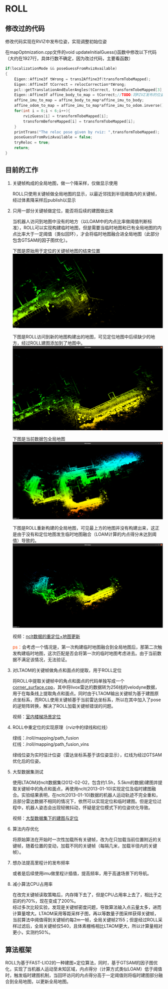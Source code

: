 # ROLL

## 修改过的代码
修改代码实现在RVIZ中发布位姿，实现调整初始位姿  

在mapOptmization.cpp文件的void updateInitialGuess()函数中修改以下代码（大约在1927行，具体行数不确定，因为改过代码，主要看函数）
```C++
if(localizationMode && poseGuessFromRvizAvailable)
{
    Eigen::Affine3f tWrong = trans2Affine3f(transformTobeMapped);
    Eigen::Affine3f tCorrect = relocCorrection*tWrong;
    pcl::getTranslationAndEulerAngles(tCorrect, transformTobeMapped[3], transformTobeMapped[4], transformTobeMapped[5], transformTobeMapped[0], transformTobeMapped[1], transformTobeMapped[2]);
    Eigen::Affine3f affine_body_to_map = tCorrect;//TODO:将RIVZ发布的位姿信息更新到当前位姿关系
    affine_imu_to_map = affine_body_to_map*affine_imu_to_body;
    affine_odom_to_map = affine_imu_to_map*affine_imu_to_odom.inverse();
    for(int i = 0;i < 6;i++){
        rvizGuess[i] = transformTobeMapped[i];
        transformBeforeMapped[i] = transformTobeMapped[i];
    }
    printTrans("The reloc pose given by rviz: ",transformTobeMapped);
    poseGuessFromRvizAvailable = false;
    tryReloc = true;
    return;
}
```

## 目前的工作

1. 关键帧构成的全局地图，做一个降采样，仅做显示使用
   
   ROLL只使用关键帧做全局地图的显示，以最近邻找到半径阈值内的关键帧，经过体素降采样后publish以显示

2. 只用一部分关键帧做定位，能否将后续的建图做出来
   
   当机器人访问到地图中没有的地方（以LOAM中的内点比率做阈值判断标准），ROLL可以实现构建临时地图，但是需要当临时地图和已有全局地图的内点比率大于一定阈值（类似回环），才会将临时地图融合进全局地图（此部分包含GTSAM的因子图优化）。
   
   下图是原始用于定位的关键帧地图的结束位置
   ![定位图](./pic/定位.png "定位图")

   下图是ROLL访问到新的地图构建出的地图，可见定位地图中后续缺少的地方，经过ROLL建图添加到了地图中。
   ![新建图局部](./pic/新建图局部.png "新建图局部")

   下图是当前数据包全局地图
   ![全局地图](./pic/全局地图.png "全局地图")

   下图是ROLL重新构建的全局地图，可见最上方的地图并没有构建出来，这正是由于没有和定位地图发生临时地图融合（LOAM计算的内点得分未达到阈值）导致的。
   ![新建图全局](./pic/新建图全局.png "新建图全局")

   视频：[nclt数据的重定位+地图更新](/ROLL/vedio/loc_1.mp4)
   
   <font color=OrangeRed>ps：</font>会考虑一个情况是，第一次构建临时地图融合到全局地图后，那第二次触发构建临时地图，这次匹配是否会将第一次的临时地图考虑进去。由于当前数据不满足该情况，无法验证。

3. 对LTAOM的关键帧做角点和面点的提取，用于ROLL定位
   
   将ROLL中提取关键帧中的角点和面点的代码单独写成一个[corner_surface.cpp](./src/corner_surface.cpp)，其中将livox雷达的数据转为256线的velodyne数据，用于在每条线上提取角点和面点。同时由于LTAOM输出关键帧为基于建图原点坐标系，而ROLL使用关键帧基于当前雷达坐标系，所以在其中加入了pose的逆矩阵转换，解决了ROLL加载关键帧错误的问题。

   视频：[室内楼梯场景定位](/ROLL/vedio/loc_2.mp4)
   
4. ROLL中重定位的实现原理（rviz中的绿线和红线）
   
   绿线：/roll/mapping/path_fusion  
   红线：/roll/mapping/path_fusion_vins  

   绿线位姿为实时估计位姿（雷达坐标系基于该位姿显示），红线为经过GTSAM优化后的位姿。

5. 大型数据集测试
   
   使用LTAOM对nclt数据集(2012-02-02，包含约1.5h，5.5km的数据)建图并提取关键帧中的角点和面点，再使用nclt(2013-01-10)实现定位及临时建图融合。实验结果表明，在nclt(2013-01-10)数据的机器人运动轨迹不完全重和，且部分雷达数据不相同的情况下，依然可以实现定位和临时建图。但是定位过程中，机器人姿态会出现轻微抖动，怀疑是定位模式下的位姿优化导致。

   视频：[大型数据集下的建图与定位](/ROLL/vedio/nclt不同数据集的建图与定位.mp4)

6. 算法内存优化
   
   将原始算法在开始时一次性加载所有关键帧，改为在只加载当前位置附近的关键帧，随着位置的变动，加载不同的关键帧（每隔几米，加载半径内的关键帧）。

7. 想办法提高里程计的发布频率

   或者是后续使用imu做里程计插值，提高频率，用于高速场景下的导航。

8. 减小算法CPU占用率

   在改完关键帧读取策略后，内存降下去了，但是CPU占用率上去了，相比于之前的约70%，现在变成了200%。   
   经过多次比较实验，发现是关键帧密度问题，导致算法输入点云量太多，进而计算量增大。LTAOM采用等距采样子图，再以等数量子图采样获得关键帧，当前算法中阈值得到关键帧约每2m一帧，全局关键帧2155；但是经过ROLL采样过滤后，全局关键帧仅540，且体素栅格相比LTAOM更大，所以计算量相对更小，实测约50%。

## 算法框架

ROLL为基于FAST-LIO2的一种建图+定位算法，同时，基于GTSAM的因子图优化，实现了当机器人运动至未知区域，内点得分（计算方式类似LOAM）低于阈值时，触发临时建图机制，当回环访问的内点得分高于一定阈值则将临时建图部分融合到全局地图，以更新全局地图。

### 


